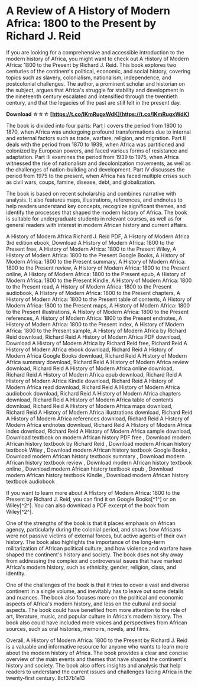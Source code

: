 
 
# A Review of A History of Modern Africa: 1800 to the Present by Richard J. Reid
 
If you are looking for a comprehensive and accessible introduction to the modern history of Africa, you might want to check out A History of Modern Africa: 1800 to the Present by Richard J. Reid. This book explores two centuries of the continent's political, economic, and social history, covering topics such as slavery, colonialism, nationalism, independence, and postcolonial challenges. The author, a prominent scholar and historian on the subject, argues that Africa's struggle for stability and development in the nineteenth century escalated and intensified through the twentieth century, and that the legacies of the past are still felt in the present day.
 
**Download ☆☆☆ [https://t.co/IKmRugxWdK](https://t.co/IKmRugxWdK)**


 
The book is divided into four parts: Part I covers the period from 1800 to 1870, when Africa was undergoing profound transformations due to internal and external factors such as trade, warfare, religion, and migration. Part II deals with the period from 1870 to 1939, when Africa was partitioned and colonized by European powers, and faced various forms of resistance and adaptation. Part III examines the period from 1939 to 1975, when Africa witnessed the rise of nationalism and decolonization movements, as well as the challenges of nation-building and development. Part IV discusses the period from 1975 to the present, when Africa has faced multiple crises such as civil wars, coups, famine, disease, debt, and globalization.
 
The book is based on recent scholarship and combines narrative with analysis. It also features maps, illustrations, references, and endnotes to help readers understand key concepts, recognize significant themes, and identify the processes that shaped the modern history of Africa. The book is suitable for undergraduate students in relevant courses, as well as for general readers with interest in modern African history and current affairs.
 
A History of Modern Africa Richard J. Reid PDF,  A History of Modern Africa 3rd edition ebook,  Download A History of Modern Africa: 1800 to the Present free,  A History of Modern Africa: 1800 to the Present Wiley,  A History of Modern Africa: 1800 to the Present Google Books,  A History of Modern Africa: 1800 to the Present summary,  A History of Modern Africa: 1800 to the Present review,  A History of Modern Africa: 1800 to the Present online,  A History of Modern Africa: 1800 to the Present epub,  A History of Modern Africa: 1800 to the Present Kindle,  A History of Modern Africa: 1800 to the Present read,  A History of Modern Africa: 1800 to the Present audiobook,  A History of Modern Africa: 1800 to the Present chapters,  A History of Modern Africa: 1800 to the Present table of contents,  A History of Modern Africa: 1800 to the Present maps,  A History of Modern Africa: 1800 to the Present illustrations,  A History of Modern Africa: 1800 to the Present references,  A History of Modern Africa: 1800 to the Present endnotes,  A History of Modern Africa: 1800 to the Present index,  A History of Modern Africa: 1800 to the Present sample,  A History of Modern Africa by Richard Reid download,  Richard Reid A History of Modern Africa PDF download,  Download A History of Modern Africa by Richard Reid free,  Richard Reid A History of Modern Africa ebook download,  Richard Reid A History of Modern Africa Google Books download,  Richard Reid A History of Modern Africa summary download,  Richard Reid A History of Modern Africa review download,  Richard Reid A History of Modern Africa online download,  Richard Reid A History of Modern Africa epub download,  Richard Reid A History of Modern Africa Kindle download,  Richard Reid A History of Modern Africa read download,  Richard Reid A History of Modern Africa audiobook download,  Richard Reid A History of Modern Africa chapters download,  Richard Reid A History of Modern Africa table of contents download,  Richard Reid A History of Modern Africa maps download,  Richard Reid A History of Modern Africa illustrations download,  Richard Reid A History of Modern Africa references download,  Richard Reid A History of Modern Africa endnotes download,  Richard Reid A History of Modern Africa index download,  Richard Reid A History of Modern Africa sample download,  Download textbook on modern African history PDF free ,  Download modern African history textbook by Richard Reid ,  Download modern African history textbook Wiley ,  Download modern African history textbook Google Books ,  Download modern African history textbook summary ,  Download modern African history textbook review ,  Download modern African history textbook online ,  Download modern African history textbook epub ,  Download modern African history textbook Kindle ,  Download modern African history textbook audiobook
 
If you want to learn more about A History of Modern Africa: 1800 to the Present by Richard J. Reid, you can find it on Google Books[^1^] or on Wiley[^2^]. You can also download a PDF excerpt of the book from Wiley[^2^].
  
One of the strengths of the book is that it places emphasis on African agency, particularly during the colonial period, and shows how Africans were not passive victims of external forces, but active agents of their own history. The book also highlights the importance of the long-term militarization of African political culture, and how violence and warfare have shaped the continent's history and society. The book does not shy away from addressing the complex and controversial issues that have marked Africa's modern history, such as ethnicity, gender, religion, class, and identity.
 
One of the challenges of the book is that it tries to cover a vast and diverse continent in a single volume, and inevitably has to leave out some details and nuances. The book also focuses more on the political and economic aspects of Africa's modern history, and less on the cultural and social aspects. The book could have benefited from more attention to the role of art, literature, music, and popular culture in Africa's modern history. The book also could have included more voices and perspectives from African sources, such as oral histories, memoirs, novels, and films.
 
Overall, A History of Modern Africa: 1800 to the Present by Richard J. Reid is a valuable and informative resource for anyone who wants to learn more about the modern history of Africa. The book provides a clear and concise overview of the main events and themes that have shaped the continent's history and society. The book also offers insights and analysis that help readers to understand the current issues and challenges facing Africa in the twenty-first century.
 8cf37b1e13
 
